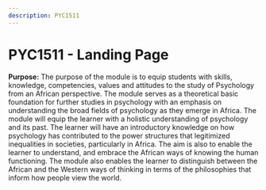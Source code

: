 ```yaml
---
description: PYC1511
---
```


# PYC1511 - Landing Page

**Purpose:** The purpose of the module is to equip students with skills, knowledge, competencies, values and attitudes to the study of Psychology from an African perspective. The module serves as a theoretical basic foundation for further studies in psychology with an emphasis on understanding the broad fields of psychology as they emerge in Africa. The module will equip the learner with a holistic understanding of psychology and its past. The learner will have an introductory knowledge on how psychology has contributed to the power structures that legitimized inequalities in societies, particularly in Africa. The aim is also to enable the learner to understand, and embrace the African ways of knowing the human functioning. The module also enables the learner to distinguish between the African and the Western ways of thinking in terms of the philosophies that inform how people view the world.
